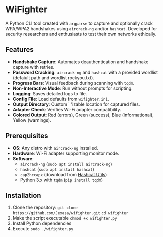 # WiFighter

A  Python CLI tool created with `argparse` to capture and optionally crack WPA/WPA2 handshakes using `aircrack-ng` and/or `hashcat`. Developed for security researchers and enthusiasts to test their own networks ethically.

## Features
- **Handshake Capture**: Automates deauthentication and handshake capture with retries.
- **Password Cracking**: `aircrack-ng` and `hashcat` with a provided wordlist (defaiult path and wordlist rockyou.txt).
- **Progress Bars**: Visual feedback during scanning with `tqdm`.
- **Non-Interactive Mode**: Run without prompts for scripting.
- **Logging**: Saves detailed logs to file.
- **Config File**: Load defaults from `wifighter.ini`.
- **Output Directory**: Custom ` 'izable location for captured files.
- **Adapter Check**: Verifies Wi-Fi adapter compatibility.
- **Colored Output**: Red (errors), Green (success), Blue (informational), Yellow (warnings).

## Prerequisites
- **OS**: Any distro with `aircrack-ng` installed.
- **Hardware**: Wi-Fi adapter supporting monitor mode.
- **Software**:
  - `aircrack-ng` (`sudo apt install aircrack-ng`)
  - `hashcat` (`sudo apt install hashcat`)
  - `cap2hccapx` (download from [Hashcat Utils](https://hashcat.net/tools/))
  - Python 3.x with `tqdm` (`pip install tqdm`)

## Installation
1. Clone the repository:
     `git clone https://github.com/Jexasa/wifighter.git`
     `cd wifighter`
2. Make the script executable
  `chmod +x wifighter.py`
3. Install Python dependencies
4. Execute
   `sudo ./wifighter.py`

   

   
       
